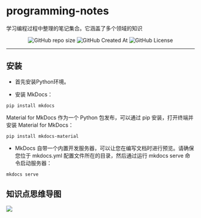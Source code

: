 <p align="center">
<h1>programming-notes</h1>
学习编程过程中整理的笔记集合。它涵盖了多个领域的知识
</p>

<p align="center">
<img alt="GitHub repo size" src="https://img.shields.io/github/repo-size/luguosong/programming-notes">
<img alt="GitHub Created At" src="https://img.shields.io/github/created-at/luguosong/programming-notes">
<img alt="GitHub License" src="https://img.shields.io/github/license/luguosong/programming-notes">
</p>

<hr>

## 安装

- 首先安装Python环境。

- 安装 MkDocs：

```shell
pip install mkdocs
```

Material for MkDocs 作为一个 Python 包发布，可以通过 pip 安装，打开终端并安装 Material for MkDocs：

```shell
pip install mkdocs-material
```

- MkDocs 自带一个内置开发服务器，可以让您在编写文档时进行预览。请确保您位于 mkdocs.yml 配置文件所在的目录，然后通过运行 mkdocs serve 命令启动服务器：

```shell
mkdocs serve
```

## 知识点思维导图

![](https://edrawcloudpubliccn.oss-cn-shenzhen.aliyuncs.com/viewer/self/1059758/share/2024-4-3/1712127260/main.svg)
